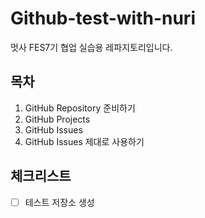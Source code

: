 # Github-test-with-nuri
멋사 FES7기 협업 실습용 레파지토리입니다.

## 목차
1. GitHub Repository 준비하기
2. GitHub Projects
3. GitHub Issues
4. GitHub Issues 제대로 사용하기

## 체크리스트
- [ ] 테스트 저장소 생성
